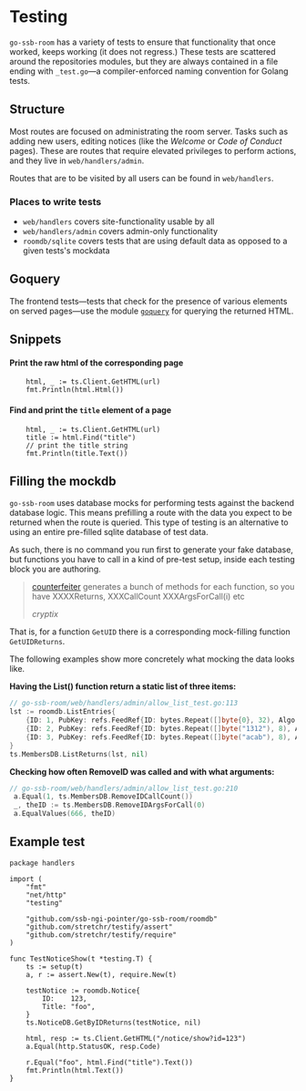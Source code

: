 # Testing
`go-ssb-room` has a variety of tests to ensure that functionality that once worked, keeps
working (it does not regress.) These tests are scattered around the repositories modules, but
they are always contained in a file ending with `_test.go`—a compiler-enforced naming
convention for Golang tests.

## Structure
Most routes are focused on administrating the room server. Tasks such as adding new users,
editing notices (like the _Welcome_ or _Code of Conduct_ pages). These are routes that require
elevated privileges to perform actions, and they live in `web/handlers/admin`.

Routes that are to be visited by all users can be found in `web/handlers`.

### Places to write tests
* `web/handlers` covers site-functionality usable by all
* `web/handlers/admin` covers admin-only functionality
* `roomdb/sqlite` covers tests that are using default data as opposed to a given tests's mockdata

## Goquery
The frontend tests—tests that check for the presence of various elements on served pages—use
the module [`goquery`](https://github.com/PuerkitoBio/goquery) for querying the returned HTML.

## Snippets
#### Print the raw html of the corresponding page
```
    html, _ := ts.Client.GetHTML(url)
    fmt.Println(html.Html())
```

#### Find and print the `title` element of a page
```
    html, _ := ts.Client.GetHTML(url)
    title := html.Find("title")
    // print the title string
    fmt.Println(title.Text())
```

## Filling the mockdb
`go-ssb-room` uses database mocks for performing tests against the backend database logic. This
means prefilling a route with the data you expect to be returned when the route is queried.
This type of testing is an alternative to using an entire pre-filled sqlite database of test
data.

As such, there is no command you run first to generate your fake database, but
functions you have to call in a kind of pre-test setup, inside each testing
block you are authoring. 

> [counterfeiter](https://github.com/maxbrunsfeld/counterfeiter) generates a bunch of methods for each function, so you have
> XXXXReturns,  XXXCallCount XXXArgsForCall(i) etc
>
> _cryptix_

That is, for a function `GetUID` there is a corresponding mock-filling function
`GetUIDReturns`.

The following examples show more concretely what mocking the data looks like.

**Having the List() function return a static list of three items:**
```go
// go-ssb-room/web/handlers/admin/allow_list_test.go:113
lst := roomdb.ListEntries{
	{ID: 1, PubKey: refs.FeedRef{ID: bytes.Repeat([]byte{0}, 32), Algo: "fake"}},
	{ID: 2, PubKey: refs.FeedRef{ID: bytes.Repeat([]byte("1312"), 8), Algo: "test"}},
	{ID: 3, PubKey: refs.FeedRef{ID: bytes.Repeat([]byte("acab"), 8), Algo: "true"}},
}
ts.MembersDB.ListReturns(lst, nil)

```

**Checking how often RemoveID was called and with what arguments:**
```go
// go-ssb-room/web/handlers/admin/allow_list_test.go:210
 a.Equal(1, ts.MembersDB.RemoveIDCallCount())
 _, theID := ts.MembersDB.RemoveIDArgsForCall(0)
 a.EqualValues(666, theID)
```


## Example test
```
package handlers

import (
	"fmt"
	"net/http"
	"testing"

	"github.com/ssb-ngi-pointer/go-ssb-room/roomdb"
	"github.com/stretchr/testify/assert"
	"github.com/stretchr/testify/require"
)

func TestNoticeShow(t *testing.T) {
	ts := setup(t)
	a, r := assert.New(t), require.New(t)

	testNotice := roomdb.Notice{
		ID:    123,
		Title: "foo",
	}
	ts.NoticeDB.GetByIDReturns(testNotice, nil)

	html, resp := ts.Client.GetHTML("/notice/show?id=123")
	a.Equal(http.StatusOK, resp.Code)

	r.Equal("foo", html.Find("title").Text())
	fmt.Println(html.Text())
}
```
